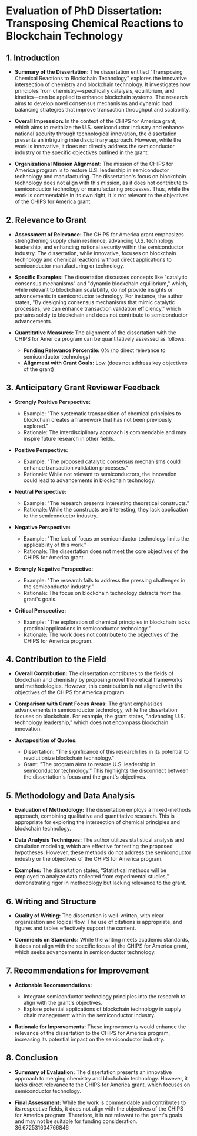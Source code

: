 # Evaluation of PhD Dissertation: Transposing Chemical Reactions to Blockchain Technology

## 1. Introduction

- **Summary of the Dissertation:**
  The dissertation entitled "Transposing Chemical Reactions to Blockchain Technology" explores the innovative intersection of chemistry and blockchain technology. It investigates how principles from chemistry—specifically catalysis, equilibrium, and kinetics—can be applied to enhance blockchain systems. The research aims to develop novel consensus mechanisms and dynamic load balancing strategies that improve transaction throughput and scalability.

- **Overall Impression:**
  In the context of the CHIPS for America grant, which aims to revitalize the U.S. semiconductor industry and enhance national security through technological innovation, the dissertation presents an intriguing interdisciplinary approach. However, while the work is innovative, it does not directly address the semiconductor industry or the specific objectives outlined in the grant. 

- **Organizational Mission Alignment:**
  The mission of the CHIPS for America program is to restore U.S. leadership in semiconductor technology and manufacturing. The dissertation's focus on blockchain technology does not align with this mission, as it does not contribute to semiconductor technology or manufacturing processes. Thus, while the work is commendable in its own right, it is not relevant to the objectives of the CHIPS for America grant.

## 2. Relevance to Grant

- **Assessment of Relevance:**
  The CHIPS for America grant emphasizes strengthening supply chain resilience, advancing U.S. technology leadership, and enhancing national security within the semiconductor industry. The dissertation, while innovative, focuses on blockchain technology and chemical reactions without direct applications to semiconductor manufacturing or technology.

- **Specific Examples:**
  The dissertation discusses concepts like "catalytic consensus mechanisms" and "dynamic blockchain equilibrium," which, while relevant to blockchain scalability, do not provide insights or advancements in semiconductor technology. For instance, the author states, "By designing consensus mechanisms that mimic catalytic processes, we can enhance transaction validation efficiency," which pertains solely to blockchain and does not contribute to semiconductor advancements.

- **Quantitative Measures:**
  The alignment of the dissertation with the CHIPS for America program can be quantitatively assessed as follows:
  - **Funding Relevance Percentile:** 0% (no direct relevance to semiconductor technology)
  - **Alignment with Grant Goals:** Low (does not address key objectives of the grant)

## 3. Anticipatory Grant Reviewer Feedback

- **Strongly Positive Perspective:**
  - Example: "The systematic transposition of chemical principles to blockchain creates a framework that has not been previously explored."
  - Rationale: The interdisciplinary approach is commendable and may inspire future research in other fields.

- **Positive Perspective:**
  - Example: "The proposed catalytic consensus mechanisms could enhance transaction validation processes."
  - Rationale: While not relevant to semiconductors, the innovation could lead to advancements in blockchain technology.

- **Neutral Perspective:**
  - Example: "The research presents interesting theoretical constructs."
  - Rationale: While the constructs are interesting, they lack application to the semiconductor industry.

- **Negative Perspective:**
  - Example: "The lack of focus on semiconductor technology limits the applicability of this work."
  - Rationale: The dissertation does not meet the core objectives of the CHIPS for America grant.

- **Strongly Negative Perspective:**
  - Example: "The research fails to address the pressing challenges in the semiconductor industry."
  - Rationale: The focus on blockchain technology detracts from the grant's goals.

- **Critical Perspective:**
  - Example: "The exploration of chemical principles in blockchain lacks practical applications in semiconductor technology."
  - Rationale: The work does not contribute to the objectives of the CHIPS for America program.

## 4. Contribution to the Field

- **Overall Contribution:**
  The dissertation contributes to the fields of blockchain and chemistry by proposing novel theoretical frameworks and methodologies. However, this contribution is not aligned with the objectives of the CHIPS for America program.

- **Comparison with Grant Focus Areas:**
  The grant emphasizes advancements in semiconductor technology, while the dissertation focuses on blockchain. For example, the grant states, "advancing U.S. technology leadership," which does not encompass blockchain innovation.

- **Juxtaposition of Quotes:**
  - Dissertation: "The significance of this research lies in its potential to revolutionize blockchain technology."
  - Grant: "The program aims to restore U.S. leadership in semiconductor technology."
  This highlights the disconnect between the dissertation's focus and the grant's objectives.

## 5. Methodology and Data Analysis

- **Evaluation of Methodology:**
  The dissertation employs a mixed-methods approach, combining qualitative and quantitative research. This is appropriate for exploring the intersection of chemical principles and blockchain technology.

- **Data Analysis Techniques:**
  The author utilizes statistical analysis and simulation modeling, which are effective for testing the proposed hypotheses. However, these methods do not address the semiconductor industry or the objectives of the CHIPS for America program.

- **Examples:**
  The dissertation states, "Statistical methods will be employed to analyze data collected from experimental studies," demonstrating rigor in methodology but lacking relevance to the grant.

## 6. Writing and Structure

- **Quality of Writing:**
  The dissertation is well-written, with clear organization and logical flow. The use of citations is appropriate, and figures and tables effectively support the content.

- **Comments on Standards:**
  While the writing meets academic standards, it does not align with the specific focus of the CHIPS for America grant, which seeks advancements in semiconductor technology.

## 7. Recommendations for Improvement

- **Actionable Recommendations:**
  - Integrate semiconductor technology principles into the research to align with the grant's objectives.
  - Explore potential applications of blockchain technology in supply chain management within the semiconductor industry.

- **Rationale for Improvements:**
  These improvements would enhance the relevance of the dissertation to the CHIPS for America program, increasing its potential impact on the semiconductor industry.

## 8. Conclusion

- **Summary of Evaluation:**
  The dissertation presents an innovative approach to merging chemistry and blockchain technology. However, it lacks direct relevance to the CHIPS for America grant, which focuses on semiconductor technology.

- **Final Assessment:**
  While the work is commendable and contributes to its respective fields, it does not align with the objectives of the CHIPS for America program. Therefore, it is not relevant to the grant's goals and may not be suitable for funding consideration. 36.672531604766846